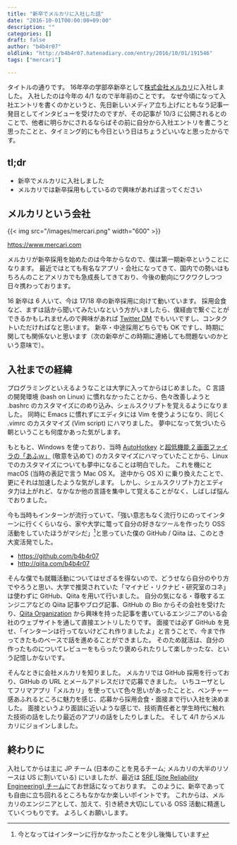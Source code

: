 ```yaml
---
title: "新卒でメルカリに入社した話"
date: "2016-10-01T00:00:00+09:00"
description: ""
categories: []
draft: false
author: "b4b4r07"
oldlink: "http://b4b4r07.hatenadiary.com/entry/2016/10/01/191546"
tags: ["mercari"]

---
```


タイトルの通りです。
16年卒の学部卒新卒として[株式会社メルカリ](https://www.mercari.com/jp/about/corporate/)に入社しました。
入社したのは今年の 4/1 なので半年前のことです。
なぜ今頃になって入社エントリを書くのかというと、先日新しいメディア立ち上げにともなう記事一発目としてインタビューを受けたのですが、その記事が 10/3 に公開されるとのことで、他者に明らかにされるならばその前に自分から入社エントリを書こうと思ったことと、タイミング的にも今日という日はちょうどいいなと思ったからです。


## tl;dr

- 新卒でメルカリに入社しました
- メルカリでは新卒採用もしているので興味があれば言ってください

## メルカリという会社

{{< img src="/images/mercari.png" width="600" >}}

<https://www.mercari.com>

メルカリが新卒採用を始めたのは今年からなので、僕は第一期新卒ということになります。
最近ではとても有名なアプリ・会社になってきて、国内での勢いはもちろんのことアメリカでも急成長してきており、今後の動向にワクワクしつつ日々携わっております。


16 新卒は 6 人いて、今は 17/18 卒の新卒採用に向けて動いています。
採用会食など、まずは話から聞いてみたいなという方がいましたら、僕経由で繋ぐことができるかもしれませんので興味があれば [Twitter DM](https://twitter.com/b4b4r07) でもいいですし、コンタクトいただければなと思います。
新卒・中途採用どちらでも OK ですし、時期に関しても関係ないと思います（次の新卒がこの時期に連絡しても問題ないのかという意味で）。


## 入社までの経緯

プログラミングといえるようなことは大学に入ってからはじめました。
C 言語の開発環境 (bash on Linux) に慣れなかったことから、色々改善しようと .bashrc のカスタマイズにのめり込み、シェルスクリプトを覚えるようになりました。
同時に Emacs に慣れずにエディタには Vim を使うようになり、同じく .vimrc のカスタマイズ (Vim script) にハマりました。
夢中になって気づいたら朝ということも何度かあった気がします。


もともと、Windows を使っており、当時 [AutoHotkey](http://ahkscript.org) と[超低機能 2 画面ファイラの「あふｗ」](http://www.h5.dion.ne.jp/~akt/akt_afxw.htm) (敬意を込めて) のカスタマイズにハマっていたことから、Linux でのカスタマイズについても夢中になることは明白でした。
これを機にと macOS (当時の表記で言う Mac OS X。
途中から OS X) に乗り換えたことで、更にそれは加速したような気がします。
しかし、シェルスクリプト力とエディタ力は上がれど、なかなか他の言語を集中して覚えることがなく、しばしば悩んでおりました。


今も当時もインターンが流行っていて、「強い意志もなく流行りにのってインターンに行くくらいなら、家や大学に篭って自分の好きなツールを作ったり OSS 活動をしていたほうがマシだ」[^1]と思っていた僕の GitHub / Qiita は、このとき大変活発でした。


- <https://github.com/b4b4r07>
- <http://qiita.com/b4b4r07>

そんな僕でも就職活動についてはせざるを得ないので、どうせなら自分のやり方でやろうと思い、大学で推奨されていた「マイナビ・リクナビ・研究室のコネ」は使わずに GitHub、Qiita を用いて行いました。
自分の気になる・尊敬するエンジニアなどの Qiita 記事やブログ記事、GitHub の Bio からその会社を受けたり、[Qiita Organization](http://qiita.com/organizations) から興味を持った記事を書いているエンジニアのいる会社のウェブサイトを通して直接エントリしたりです。
面接では必ず GitHub を見せ、「インターンは行ってないけどこれ作りましたよ」と言うことで、今まで作ってきたものベースで話を進めることができました。
そのため就活は、自分の作ったものについてレビューをもらったり褒められたりして楽しかったな、という記憶しかないです。


そんなときに会社メルカリを知りました。
メルカリでは GitHub 採用を行っており、GitHub の URL とメールアドレスだけで応募できました。
いちユーザとしてフリマアプリ「メルカリ」を使っていて色々思いがあったことと、ベンチャー感あふれるところに魅力を感じ、応募から採用会食・面接まで行い入社を決めました。
面接というより面談に近いような感じで、技術責任者と学生時代に触れた技術の話をしたり最近のアプリの話をしたりしました。
そして 4/1 からメルカリにジョインしました。


## 終わりに

入社してからは主に JP チーム (日本のことを見るチーム; メルカリの大半のリソースは US に割いている) にいましたが、最近は [SRE (Site Reliability Engineering) チーム](http://tech.mercari.com/entry/2015/11/18/153421)にてお世話になっております。
このように、新卒であっても自由に立ち回れるところもなかなか楽しいポイントです。
これからは、メルカリのエンジニアとして、加えて、引き続き大切にしている OSS 活動に精進していくつもりです。
よろしくお願いします。

[^1]: 今となってはインターンに行かなかったことを少し後悔しています
